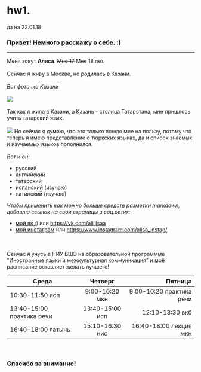 # hw1.
дз на 22.01.18
### Привет! Немного расскажу о себе. :)  
***
Меня зовут **Алиса**. ~~Мне 17~~ Мне 18 лет. 
<br />
<br />
Сейчас я живу в Москве, но родилась в Казани.
<br />
<br />
*Вот фоточка Казани*
<br />
<br />
![](https://pp.userapi.com/c840728/v840728613/a45f/Tf2J6awwxtU.jpg)
<br />
<br />
Так как я жила в Казани, а Казань - столица Татарстана, мне пришлось учить татарский язык.
<br />
<br />
![](http://inde.io/i/posts/8018/2e4c5ca19ed7735c83c24af71f9a002c.jpg) 
Но сейчас я думаю, что это только пошло мне на пользу, потому что теперь я имею представление о тюркских языках, да и список знаемых и изучаемых языков пополнился. 
<br />
<br />
*Вот и он:*
- русский
- английский
- татарский
- испанский (изучаю)
- латинский (изучаю)

 *Чтобы применить как можно больше средств разметки markdown, добавлю ссылок на свои страницы в соц.сетях:*
<br />
 - [мой вк :)](https://vk.com/aliiiisaa "Алиса Опыхтина") или https://vk.com/aliiiisaa
 - [мой инстаграм](https://www.instagram.com/alisa_instag/ "alisa_instag") или https://www.instagram.com/alisa_instag/
 <br />
 <br />
 Сейчас я учусь в НИУ ВШЭ на образовательной программме "Иностранные языки и межкультурная коммуникация" и моё расписание оставляет желать лучшего!
<br /> 

| Среда         | Четверг       |Пятница|
| ------------- |:-------------:| -----:|
| 10:30-11:50 исп    | 9:00-10:20 мкн | 9:00-10:20 практика речи |
| 13:40-15:00 практика речи     | 13:40-15:00 исп     |   12:10-13:30 вкб |
| 16:40-18:00 латынь | 15:10-16:30 нис      |    16:40-18:00 лекция мкн | 
 <br />
 
 ### Спасибо за внимание!
